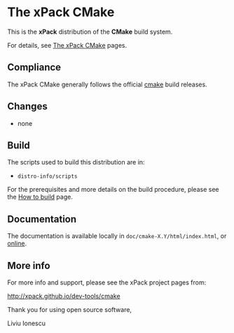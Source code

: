 # The xPack CMake

This is the **xPack** distribution of the **CMake** build system.

For details, see
[The xPack CMake](https://xpack.github.io/cmake/) pages.

## Compliance

The xPack CMake generally follows the official
[cmake](http://cmake.org) build releases.

## Changes

- none

## Build

The scripts used to build this distribution are in:

- `distro-info/scripts`

For the prerequisites and more details on the build procedure, please see the
[How to build](https://github.com/xpack-dev-tools/cmake-xpack/blob/xpack/README-BUILD.md) page.

## Documentation

The documentation is available locally in `doc/cmake-X.Y/html/index.html`,
or [online](https://cmake.org/documentation/).

## More info

For more info and support, please see the xPack project pages from:

  http://xpack.github.io/dev-tools/cmake

Thank you for using open source software,

Liviu Ionescu

